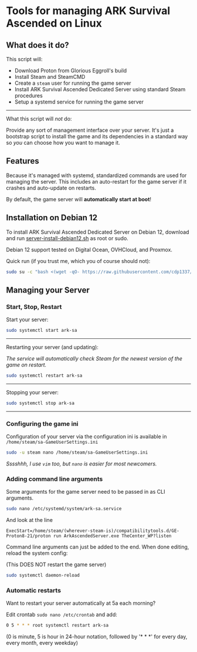 # Tools for managing ARK Survival Ascended on Linux

## What does it do?

This script will:

* Download Proton from Glorious Eggroll's build
* Install Steam and SteamCMD
* Create a `steam` user for running the game server
* Install ARK Survival Ascended Dedicated Server using standard Steam procedures
* Setup a systemd service for running the game server

---

What this script will _not_ do:

Provide any sort of management interface over your server. 
It's just a bootstrap script to install the game and its dependencies in a standard way
so _you_ can choose how you want to manage it.

## Features

Because it's managed with systemd, standardized commands are used for managing the server.
This includes an auto-restart for the game server if it crashes and auto-update on restarts.

By default, the game server will **automatically start at boot**!

## Installation on Debian 12

To install ARK Survival Ascended Dedicated Server on Debian 12,
download and run [server-install-debian12.sh](server-install-debian12.sh)
as root or sudo.

Debian 12 support tested on Digital Ocean, OVHCloud, and Proxmox.

Quick run (if you trust me, which you of course should not):

```bash
sudo su -c "bash <(wget -qO- https://raw.githubusercontent.com/cdp1337/ARKSurvivalAscended-Linux/main/server-install-debian12.sh)" root
```

## Managing your Server

### Start, Stop, Restart

Start your server:

```bash
sudo systemctl start ark-sa
```

---

Restarting your server (and updating):

_The service will automatically check Steam for the newest version of the game on restart._

```bash
sudo systemctl restart ark-sa
```

---

Stopping your server:

```bash
sudo systemctl stop ark-sa
```

---


### Configuring the game ini

Configuration of your server via the configuration ini is available in `/home/steam/sa-GameUserSettings.ini`

```bash
sudo -u steam nano /home/steam/sa-GameUserSettings.ini
```

_Sssshhh, I use `vim` too, but `nano` is easier for most newcomers._


### Adding command line arguments

Some arguments for the game server need to be passed in as CLI arguments.

```bash
sudo nano /etc/systemd/system/ark-sa.service
```

And look at the line

```
ExecStart=/home/steam/(wherever-steam-is)/compatibilitytools.d/GE-Proton8-21/proton run ArkAscendedServer.exe TheCenter_WP?listen
```

Command line arguments can just be added to the end.  When done editing, reload the system config:

(This DOES NOT restart the game server)

```bash
sudo systemctl daemon-reload
```

### Automatic restarts

Want to restart your server automatically at 5a each morning?

Edit crontab `sudo nano /etc/crontab` and add:

```bash
0 5 * * * root systemctl restart ark-sa
```

(0 is minute, 5 is hour in 24-hour notation, followed by '* * *' for every day, every month, every weekday)
